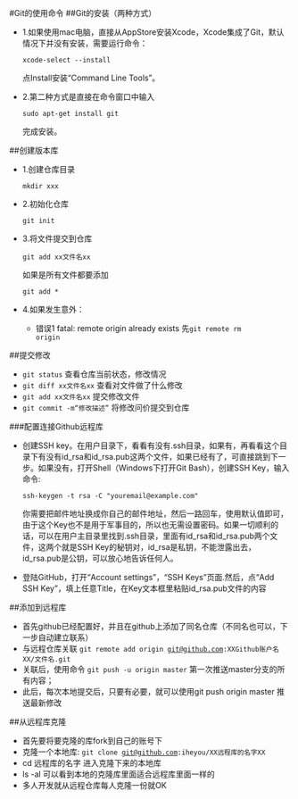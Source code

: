 #Git的使用命令
##Git的安装（两种方式）
* 1.如果使用mac电脑，直接从AppStore安装Xcode，Xcode集成了Git，默认情况下并没有安装，需要运行命令：

	<code>xcode-select --install</code>
	
	点Install安装“Command Line Tools”。

* 2.第二种方式是直接在命令窗口中输入

	<code>sudo apt-get install git</code>
	
	完成安装。
	
##创建版本库
* 1.创建仓库目录
	
	<code>mkdir xxx</code>
* 2.初始化仓库

	<code>git init</code>
* 3.将文件提交到仓库

	<code>git add xx文件名xx</code>
	
	如果是所有文件都要添加
	
	<code>git add *</code>
* 4.如果发生意外：
	* 错误1 fatal: remote origin already exists
	先<code>git remote rm origin</code>
	

##提交修改
* <code>git status</code> 查看仓库当前状态，修改情况
* <code>git diff xx文件名xx</code> 查看对文件做了什么修改
* <code>git add xx文件名xx</code> 提交修改文件
* <code>git commit -m“修改描述”</code> 将修改问价提交到仓库

###配置连接Github远程库
* <p>创建SSH key。在用户目录下，看看有没有.ssh目录，如果有，再看看这个目录下有没有id_rsa和id_rsa.pub这两个文件，如果已经有了，可直接跳到下一步。如果没有，打开Shell（Windows下打开Git Bash），创建SSH Key，输入命令:</p>
		<code>ssh-keygen -t rsa -C "youremail@example.com"</code>
	<p>你需要把邮件地址换成你自己的邮件地址，然后一路回车，使用默认值即可，由于这个Key也不是用于军事目的，所以也无需设置密码。如果一切顺利的话，可以在用户主目录里找到.ssh目录，里面有id_rsa和id_rsa.pub两个文件，这两个就是SSH Key的秘钥对，id_rsa是私钥，不能泄露出去，id_rsa.pub是公钥，可以放心地告诉任何人。</p>
* <p>登陆GitHub，打开“Account settings”，“SSH Keys”页面.然后，点“Add SSH Key”，填上任意Title，在Key文本框里粘贴id_rsa.pub文件的内容</p>


##添加到远程库
* 首先github已经配置好，并且在github上添加了同名仓库（不同名也可以，下一步自动建立联系）
* 与远程仓库关联
<code>git remote add origin git@github.com:XXGithub账户名XX/文件名.git</code>
* 关联后，使用命令 
<code>git push -u origin master</code>
 第一次推送master分支的所有内容；
* 此后，每次本地提交后，只要有必要，就可以使用git push origin master 推送最新修改

##从远程库克隆
* 首先要将要克隆的库fork到自己的账号下
* 克隆一个本地库:
	<code>git clone git@github.com:iheyou/XX远程库的名字XX</code>
* cd 远程库的名字  进入克隆下来的本地库
* ls -al 可以看到本地的克隆库里面适合远程库里面一样的
* 多人开发就从远程仓库每人克隆一份就OK


